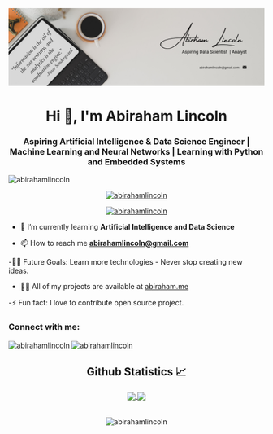 [![MasterHead](https://github.com/AbirahamLincoln/abirahamlincoln/blob/main/Abirham%20Lincoln.png)](abirahamlincoln.github.io)
<h1 align="center">Hi 👋, I'm Abiraham Lincoln</h1>
<h3 align="center">Aspiring Artificial Intelligence & Data Science Engineer | Machine Learning and Neural Networks | Learning with Python and Embedded Systems</h3>

<p align="left"> <img src="https://komarev.com/ghpvc/?username=abirahamlincoln&label=Profile%20views&color=0e75b6&style=flat" alt="abirahamlincoln" /> </p>

<p align="center"> <a href="https://github.com/ryo-ma/github-profile-trophy"><img src="https://github-profile-trophy.vercel.app/?username=abirahamlincoln" alt="abirahamlincoln" /></a> </p>

<p align="center"> <a href="https://www.linkedin.com/in/abirahamlincoln/" target="blank"><img src="https://img.shields.io/twitter/follow/abirahamlincoln?logo=linkedin&style=for-the-badge" alt="abirahamlincoln" /></a> </p>


- 🌱 I’m currently learning <b>Artificial Intelligence and Data Science</b>

- 📫 How to reach me <b>abirahamlincoln@gmail.com</b>

-💪🏼 Future Goals: Learn more technologies - Never stop creating new ideas.

- 👨‍💻 All of my projects are available at [abiraham.me](https://abiraham.me/#/)

-⚡ Fun fact: I love to contribute open source project.



<h3 align="left">Connect with me:</h3>
<p align="left">
<a href="https://www.linkedin.com/in/abirahamlincoln/" target="blank"><img align="center" src="https://raw.githubusercontent.com/rahuldkjain/github-profile-readme-generator/master/src/images/icons/Social/linked-in-alt.svg" alt="abirahamlincoln" height="30" width="40" /></a>
<a href="https://kaggle.com/abirahamlincoln" target="blank"><img align="center" src="https://raw.githubusercontent.com/rahuldkjain/github-profile-readme-generator/master/src/images/icons/Social/kaggle.svg" alt="abirahamlincoln" height="30" width="40" /></a>


 <h2 align="center"> Github Statistics 📈 </h2>
  
  <div align="center"> 
     <a href="">
      <img align="center" src="https://github-readme-stats-nine-sand.vercel.app/api?username=abirahamlincoln&show_icons=true&include_all_commits=true&count_private=true&theme=react&line_height=40" />
    </a>
    <a href="">
      <img align="center" src="https://github-readme-stats-nine-sand.vercel.app/api/top-langs/?username=abirahamlincoln&theme=react&line_height=40&hide=css"/>
    </a>
    <br/> <br/>
    <p><img align="center" src="https://github-readme-streak-stats.herokuapp.com/?user=abirahamlincoln&" alt="abirahamlincoln" /></p>
</div

<br/>
